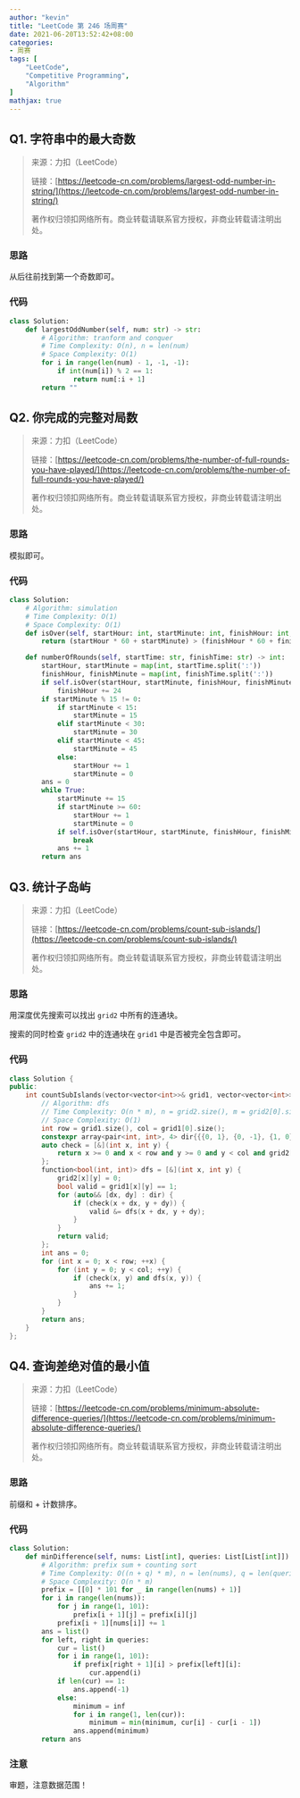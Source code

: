 ```yaml
---
author: "kevin"
title: "LeetCode 第 246 场周赛"
date: 2021-06-20T13:52:42+08:00
categories:
- 周赛
tags: [
    "LeetCode",
    "Competitive Programming",
    "Algorithm"
]
mathjax: true
---
```


## Q1. 字符串中的最大奇数

> 来源：力扣（LeetCode）
>
> 链接：[https://leetcode-cn.com/problems/largest-odd-number-in-string/](https://leetcode-cn.com/problems/largest-odd-number-in-string/)
>
> 著作权归领扣网络所有。商业转载请联系官方授权，非商业转载请注明出处。

### 思路

从后往前找到第一个奇数即可。

### 代码

```python
class Solution:
    def largestOddNumber(self, num: str) -> str:
        # Algorithm: tranform and conquer
        # Time Complexity: O(n), n = len(num)
        # Space Complexity: O(1)
        for i in range(len(num) - 1, -1, -1):
            if int(num[i]) % 2 == 1:
                return num[:i + 1]
        return ""
```

## Q2. 你完成的完整对局数

> 来源：力扣（LeetCode）
>
> 链接：[https://leetcode-cn.com/problems/the-number-of-full-rounds-you-have-played/](https://leetcode-cn.com/problems/the-number-of-full-rounds-you-have-played/)
>
> 著作权归领扣网络所有。商业转载请联系官方授权，非商业转载请注明出处。

### 思路

模拟即可。

### 代码

```python
class Solution:
    # Algorithm: simulation
    # Time Complexity: O(1)
    # Space Complexity: O(1)
    def isOver(self, startHour: int, startMinute: int, finishHour: int, finishMinute: int) -> int:
        return (startHour * 60 + startMinute) > (finishHour * 60 + finishMinute)

    def numberOfRounds(self, startTime: str, finishTime: str) -> int:
        startHour, startMinute = map(int, startTime.split(':'))
        finishHour, finishMinute = map(int, finishTime.split(':'))
        if self.isOver(startHour, startMinute, finishHour, finishMinute):
            finishHour += 24
        if startMinute % 15 != 0:
            if startMinute < 15:
                startMinute = 15
            elif startMinute < 30:
                startMinute = 30
            elif startMinute < 45:
                startMinute = 45
            else:
                startHour += 1
                startMinute = 0
        ans = 0
        while True:
            startMinute += 15
            if startMinute >= 60:
                startHour += 1
                startMinute = 0
            if self.isOver(startHour, startMinute, finishHour, finishMinute):
                break
            ans += 1
        return ans
```


## Q3. 统计子岛屿

> 来源：力扣（LeetCode）
>
> 链接：[https://leetcode-cn.com/problems/count-sub-islands/](https://leetcode-cn.com/problems/count-sub-islands/)
>
> 著作权归领扣网络所有。商业转载请联系官方授权，非商业转载请注明出处。

### 思路

用深度优先搜索可以找出 `grid2` 中所有的连通块。

搜索的同时检查 `grid2` 中的连通块在 `grid1` 中是否被完全包含即可。

### 代码

```c++
class Solution {
public:
    int countSubIslands(vector<vector<int>>& grid1, vector<vector<int>>& grid2) {
        // Algorithm: dfs
        // Time Complexity: O(n * m), n = grid2.size(), m = grid2[0].size()
        // Space Complexity: O(1)
        int row = grid1.size(), col = grid1[0].size();
        constexpr array<pair<int, int>, 4> dir{{{0, 1}, {0, -1}, {1, 0}, {-1, 0}}};
        auto check = [&](int x, int y) {
            return x >= 0 and x < row and y >= 0 and y < col and grid2[x][y] == 1;
        };
        function<bool(int, int)> dfs = [&](int x, int y) {
            grid2[x][y] = 0;
            bool valid = grid1[x][y] == 1;
            for (auto&& [dx, dy] : dir) {
                if (check(x + dx, y + dy)) {
                    valid &= dfs(x + dx, y + dy);
                }
            }
            return valid;
        };
        int ans = 0;
        for (int x = 0; x < row; ++x) {
            for (int y = 0; y < col; ++y) {
                if (check(x, y) and dfs(x, y)) {
                    ans += 1;
                }
            }
        }
        return ans;
    }
};
```


## Q4. 查询差绝对值的最小值

> 来源：力扣（LeetCode）
>
> 链接：[https://leetcode-cn.com/problems/minimum-absolute-difference-queries/](https://leetcode-cn.com/problems/minimum-absolute-difference-queries/)
>
> 著作权归领扣网络所有。商业转载请联系官方授权，非商业转载请注明出处。

### 思路

前缀和 + 计数排序。


### 代码

```python
class Solution:
    def minDifference(self, nums: List[int], queries: List[List[int]]) -> List[int]:
        # Algorithm: prefix sum + counting sort
        # Time Complexity: O((n + q) * m), n = len(nums), q = len(queries), m = max(nums)
        # Space Complexity: O(n * m)
        prefix = [[0] * 101 for _ in range(len(nums) + 1)]
        for i in range(len(nums)):
            for j in range(1, 101):
                prefix[i + 1][j] = prefix[i][j]
            prefix[i + 1][nums[i]] += 1
        ans = list()
        for left, right in queries:
            cur = list()
            for i in range(1, 101):
                if prefix[right + 1][i] > prefix[left][i]:
                    cur.append(i)
            if len(cur) == 1:
                ans.append(-1)
            else:
                minimum = inf
                for i in range(1, len(cur)):
                    minimum = min(minimum, cur[i] - cur[i - 1])
                ans.append(minimum)
        return ans
```

### 注意

审题，注意数据范围！

